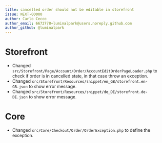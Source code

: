 ```yaml
---
title: cancelled order should not be editable in storefront
issue: NEXT-00000
author: Carlo Cecco
author_email: 6672778+luminalpark@users.noreply.github.com
author_github: @luminalpark
---
```

# Storefront
* Changed `src/Storefront/Page/Account/Order/AccountEditOrderPageLoader.php` to check if order is in cancelled state, in that case throw an exception.
* Changed `src/Storefront/Resources/snippet/en_GB/storefront.en-GB.json` to show error message.
* Changed `src/Storefront/Resources/snippet/de_DE/storefront.de-DE.json` to show error message.

# Core
* Changed `src/Core/Checkout/Order/OrderException.php` to define the exception.
